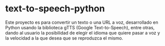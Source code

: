 # text-to-speech-python
Este proyecto es para convertir un texto o una URL a voz, desarrollado en Python usando la biblioteca gTTS (Google Text-to-Speech), entre otras, dando al usuario la posibilidad de elegir el idioma que quiere pasar a voz y la velocidad a la que desea que se reproduzca el mismo.
